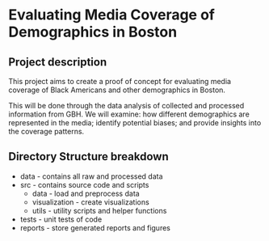 # Evaluating Media Coverage of Demographics in Boston

## Project description
This project aims to create a proof of concept for evaluating media coverage of Black Americans and other demographics in Boston. 

This will be done through the data analysis of collected and processed information from GBH. We will examine: how different demographics are represented in the media; identify potential biases; and provide insights into the coverage patterns. 


## Directory Structure breakdown
* data - contains all raw and processed data
* src - contains source code and scripts
    * data - load and preprocess data
    * visualization - create visualizations
    * utils - utility scripts and helper functions
* tests - unit tests of code
* reports - store generated reports and figures
